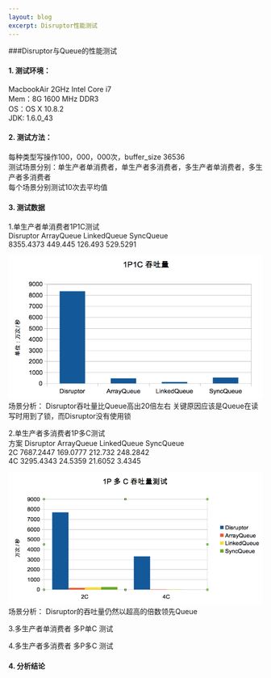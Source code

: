```yaml
---
layout: blog
excerpt: Disruptor性能测试
---
```


###Disruptor与Queue的性能测试


#### 1. 测试环境：  
MacbookAir 2GHz Intel Core i7  
Mem：8G 1600 MHz DDR3  
OS：OS X 10.8.2  
JDK: 1.6.0_43  
#### 2. 测试方法：  
每种类型写操作100，000，000次，buffer_size 36536  
测试场景分别：单生产者单消费者，单生产者多消费者，多生产者单消费者，多生产者多消费者  
每个场景分别测试10次去平均值  

#### 3. 测试数据  
1.单生产者单消费者1P1C测试  
Disruptor	ArrayQueue	LinkedQueue	SyncQueue  
8355.4373	449.445	    126.493	    529.5291  

<img src="/assets/images/articles/disruptor/1p1c.png" />
场景分析：  
Disruptor吞吐量比Queue高出20倍左右  
关键原因应该是Queue在读写时用到了锁，而Disruptor没有使用锁  

2.单生产者多消费者1P多C测试   
方案	Disruptor	ArrayQueue	LinkedQueue	SyncQueue  
2C	7687.2447	169.0777	212.732	    248.2842  
4C	3295.4343	24.5359	    21.6052	    3.4345  

<img src="/assets/images/articles/disruptor/1pnc.png" />
场景分析：
Disruptor的吞吐量仍然以超高的倍数领先Queue

3.多生产者单消费者  多P单C 测试  

4.多生产者多消费者  多P多C 测试

#### 4. 分析结论  